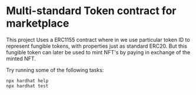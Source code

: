 # Multi-standard Token contract for marketplace

This project Uses a ERC1155 contract where in we use particular token ID  to represent fungible tokens, with properties just as standard ERC20.
But this fungible token can later be used to mint NFT's by paying in exchange of the minted NFT.

Try running some of the following tasks:

```shell
npx hardhat help
npx hardhat test
```
